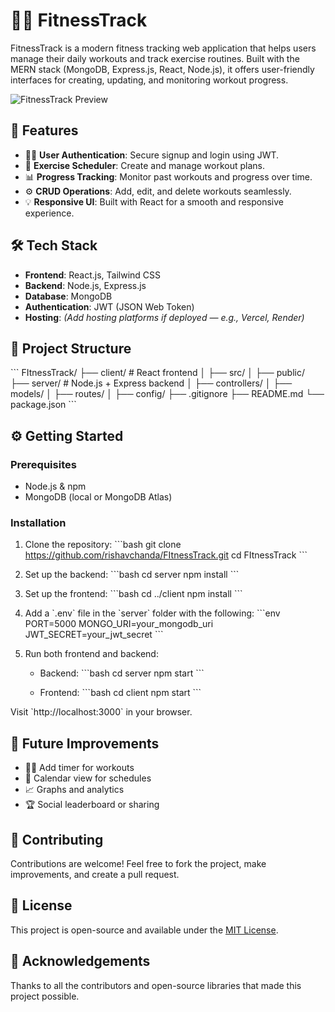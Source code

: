 # 🏋️‍♂️ FitnessTrack

FitnessTrack is a modern fitness tracking web application that helps users manage their daily workouts and track exercise routines. Built with the MERN stack (MongoDB, Express.js, React, Node.js), it offers user-friendly interfaces for creating, updating, and monitoring workout progress.

![FitnessTrack Preview](https://github.com/rishavchanda/FItnessTrack/raw/main/preview.png)

## 🚀 Features

- 🧑‍💻 **User Authentication**: Secure signup and login using JWT.
- 📅 **Exercise Scheduler**: Create and manage workout plans.
- 📊 **Progress Tracking**: Monitor past workouts and progress over time.
- ⚙️ **CRUD Operations**: Add, edit, and delete workouts seamlessly.
- 💡 **Responsive UI**: Built with React for a smooth and responsive experience.

## 🛠️ Tech Stack

- **Frontend**: React.js, Tailwind CSS
- **Backend**: Node.js, Express.js
- **Database**: MongoDB
- **Authentication**: JWT (JSON Web Token)
- **Hosting**: *(Add hosting platforms if deployed — e.g., Vercel, Render)*

## 📂 Project Structure

\`\`\`
FItnessTrack/
├── client/               # React frontend
│   ├── src/
│   ├── public/
├── server/               # Node.js + Express backend
│   ├── controllers/
│   ├── models/
│   ├── routes/
│   ├── config/
├── .gitignore
├── README.md
└── package.json
\`\`\`

## ⚙️ Getting Started

### Prerequisites

- Node.js & npm
- MongoDB (local or MongoDB Atlas)

### Installation

1. Clone the repository:
   \`\`\`bash
   git clone https://github.com/rishavchanda/FItnessTrack.git
   cd FItnessTrack
   \`\`\`

2. Set up the backend:
   \`\`\`bash
   cd server
   npm install
   \`\`\`

3. Set up the frontend:
   \`\`\`bash
   cd ../client
   npm install
   \`\`\`

4. Add a \`.env\` file in the \`server\` folder with the following:
   \`\`\`env
   PORT=5000
   MONGO_URI=your_mongodb_uri
   JWT_SECRET=your_jwt_secret
   \`\`\`

5. Run both frontend and backend:

   - Backend:
     \`\`\`bash
     cd server
     npm start
     \`\`\`

   - Frontend:
     \`\`\`bash
     cd client
     npm start
     \`\`\`

Visit \`http://localhost:3000\` in your browser.

## 🧠 Future Improvements

- 🏃‍♂️ Add timer for workouts
- 📅 Calendar view for schedules
- 📈 Graphs and analytics
- 🏆 Social leaderboard or sharing

## 🤝 Contributing

Contributions are welcome! Feel free to fork the project, make improvements, and create a pull request.

## 📜 License

This project is open-source and available under the [MIT License](LICENSE).

## 🙌 Acknowledgements

Thanks to all the contributors and open-source libraries that made this project possible.
